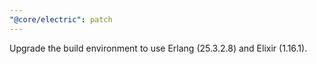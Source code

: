 ```yaml
---
"@core/electric": patch
---
```


Upgrade the build environment to use Erlang (25.3.2.8) and Elixir (1.16.1).
